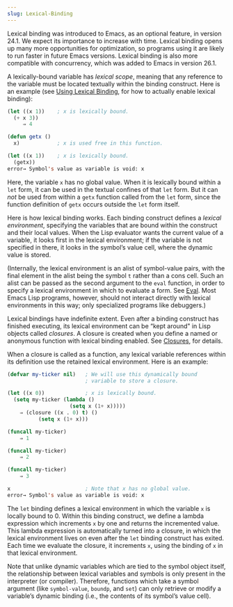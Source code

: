 ```yaml
---
slug: Lexical-Binding
---
```


Lexical binding was introduced to Emacs, as an optional feature, in version 24.1. We expect its importance to increase with time. Lexical binding opens up many more opportunities for optimization, so programs using it are likely to run faster in future Emacs versions. Lexical binding is also more compatible with concurrency, which was added to Emacs in version 26.1.

A lexically-bound variable has *lexical scope*, meaning that any reference to the variable must be located textually within the binding construct. Here is an example (see [Using Lexical Binding](/docs/elisp/Using-Lexical-Binding), for how to actually enable lexical binding):

```lisp
(let ((x 1))    ; x is lexically bound.
  (+ x 3))
     ⇒ 4

(defun getx ()
  x)            ; x is used free in this function.

(let ((x 1))    ; x is lexically bound.
  (getx))
error→ Symbol's value as variable is void: x
```

Here, the variable `x` has no global value. When it is lexically bound within a `let` form, it can be used in the textual confines of that `let` form. But it can *not* be used from within a `getx` function called from the `let` form, since the function definition of `getx` occurs outside the `let` form itself.

Here is how lexical binding works. Each binding construct defines a *lexical environment*, specifying the variables that are bound within the construct and their local values. When the Lisp evaluator wants the current value of a variable, it looks first in the lexical environment; if the variable is not specified in there, it looks in the symbol’s value cell, where the dynamic value is stored.

(Internally, the lexical environment is an alist of symbol-value pairs, with the final element in the alist being the symbol `t` rather than a cons cell. Such an alist can be passed as the second argument to the `eval` function, in order to specify a lexical environment in which to evaluate a form. See [Eval](/docs/elisp/Eval). Most Emacs Lisp programs, however, should not interact directly with lexical environments in this way; only specialized programs like debuggers.)

Lexical bindings have indefinite extent. Even after a binding construct has finished executing, its lexical environment can be “kept around" in Lisp objects called *closures*. A closure is created when you define a named or anonymous function with lexical binding enabled. See [Closures](/docs/elisp/Closures), for details.

When a closure is called as a function, any lexical variable references within its definition use the retained lexical environment. Here is an example:

```lisp
(defvar my-ticker nil)   ; We will use this dynamically bound
                         ; variable to store a closure.

(let ((x 0))             ; x is lexically bound.
  (setq my-ticker (lambda ()
                    (setq x (1+ x)))))
    ⇒ (closure ((x . 0) t) ()
          (setq x (1+ x)))

(funcall my-ticker)
    ⇒ 1

(funcall my-ticker)
    ⇒ 2

(funcall my-ticker)
    ⇒ 3

x                        ; Note that x has no global value.
error→ Symbol's value as variable is void: x
```

The `let` binding defines a lexical environment in which the variable `x` is locally bound to 0. Within this binding construct, we define a lambda expression which increments `x` by one and returns the incremented value. This lambda expression is automatically turned into a closure, in which the lexical environment lives on even after the `let` binding construct has exited. Each time we evaluate the closure, it increments `x`, using the binding of `x` in that lexical environment.

Note that unlike dynamic variables which are tied to the symbol object itself, the relationship between lexical variables and symbols is only present in the interpreter (or compiler). Therefore, functions which take a symbol argument (like `symbol-value`, `boundp`, and `set`) can only retrieve or modify a variable’s dynamic binding (i.e., the contents of its symbol’s value cell).
